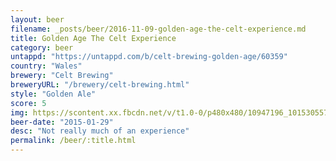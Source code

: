 ```yaml
---
layout: beer
filename: _posts/beer/2016-11-09-golden-age-the-celt-experience.md
title: Golden Age The Celt Experience
category: beer
untappd: "https://untappd.com/b/celt-brewing-golden-age/60359"
country: "Wales"
brewery: "Celt Brewing"
breweryURL: "/brewery/celt-brewing.html"
style: "Golden Ale"
score: 5
img: https://scontent.xx.fbcdn.net/v/t1.0-0/p480x480/10947196_10153055749403745_4812053214327954894_n.jpg?oh=aa285c2205e65e93db922b3b5315dd99&oe=5A34BB19
beer-date: "2015-01-29"
desc: "Not really much of an experience"
permalink: /beer/:title.html
---
```

